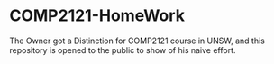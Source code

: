 # COMP2121-HomeWork
The Owner got a Distinction for COMP2121 course in UNSW, and this repository is opened to the public to show of his naive effort.

